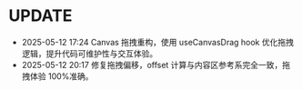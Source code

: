 # UPDATE

- 2025-05-12 17:24 Canvas 拖拽重构，使用 useCanvasDrag hook 优化拖拽逻辑，提升代码可维护性与交互体验。
- 2025-05-12 20:17 修复拖拽偏移，offset 计算与内容区参考系完全一致，拖拽体验 100%准确。
